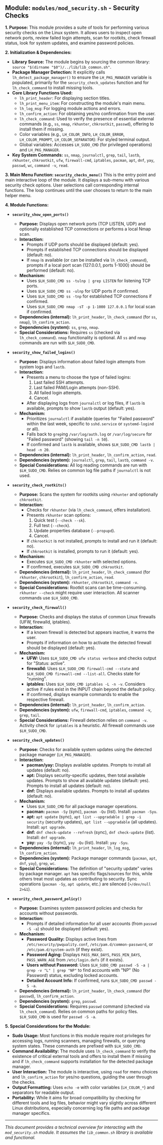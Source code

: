 ## Module: `modules/mod_security.sh` - Security Checks

**1. Purpose:**
This module provides a suite of tools for performing various security checks on the Linux system. It allows users to inspect open network ports, review failed login attempts, scan for rootkits, check firewall status, look for system updates, and examine password policies.

**2. Initialization & Dependencies:**
*   **Library Source:** The module begins by sourcing the common library: `source "$(dirname "$0")/../lib/lib_common.sh"`.
*   **Package Manager Detection:** It explicitly calls `lh_detect_package_manager()` to ensure the `LH_PKG_MANAGER` variable is populated, primarily for the `security_check_updates` function and for `lh_check_command` to install missing tools.
*   **Core Library Functions Used:**
    *   `lh_print_header`: For displaying section titles.
    *   `lh_print_menu_item`: For constructing the module's main menu.
    *   `lh_log_msg`: For logging module actions and errors.
    *   `lh_confirm_action`: For obtaining yes/no confirmation from the user.
    *   `lh_check_command`: Used to verify the presence of essential external commands (e.g., `ss`, `nmap`, `rkhunter`, `chkrootkit`, `passwd`), offering to install them if missing.
    *   Color variables (e.g., `LH_COLOR_INFO`, `LH_COLOR_ERROR`, `LH_COLOR_PROMPT`, `LH_COLOR_SEPARATOR`): For styled terminal output.
    *   Global variables: Accesses `LH_SUDO_CMD` (for privileged operations) and `LH_PKG_MANAGER`.
*   **Key System Commands:** `ss`, `nmap`, `journalctl`, `grep`, `tail`, `lastb`, `rkhunter`, `chkrootkit`, `ufw`, `firewall-cmd`, `iptables`, `pacman`, `apt`, `dnf`, `yay`, `passwd`, `wc`, `command -v`, `read`.

**3. Main Menu Function: `security_checks_menu()`**
This is the entry point and main interactive loop of the module. It displays a sub-menu with various security check options. User selections call corresponding internal functions. The loop continues until the user chooses to return to the main helper menu.

**4. Module Functions:**

*   **`security_show_open_ports()`**
    *   **Purpose:** Displays open network ports (TCP LISTEN, UDP) and optionally established TCP connections or performs a local Nmap scan.
    *   **Interaction:**
        *   Prompts if UDP ports should be displayed (default: yes).
        *   Prompts if established TCP connections should be displayed (default: no).
        *   If `nmap` is available (or can be installed via `lh_check_command`), prompts if a local port scan (127.0.0.1, ports 1-1000) should be performed (default: no).
    *   **Mechanism:**
        *   Uses `$LH_SUDO_CMD ss -tulnp | grep LISTEN` for listening TCP ports.
        *   Uses `$LH_SUDO_CMD ss -ulnp` for UDP ports if confirmed.
        *   Uses `$LH_SUDO_CMD ss -tnp` for established TCP connections if confirmed.
        *   Uses `$LH_SUDO_CMD nmap -sT -p 1-1000 127.0.0.1` for local scan if confirmed.
    *   **Dependencies (internal):** `lh_print_header`, `lh_check_command` (for `ss`, `nmap`), `lh_confirm_action`.
    *   **Dependencies (system):** `ss`, `grep`, `nmap`.
    *   **Special Considerations:** Requires `ss` (checked via `lh_check_command`). `nmap` functionality is optional. All `ss` and `nmap` commands are run with `$LH_SUDO_CMD`.

*   **`security_show_failed_logins()`**
    *   **Purpose:** Displays information about failed login attempts from system logs and `lastb`.
    *   **Interaction:**
        *   Presents a menu to choose the type of failed logins:
            1.  Last failed SSH attempts.
            2.  Last failed PAM/Login attempts (non-SSH).
            3.  All failed login attempts.
            4.  Cancel.
        *   After displaying logs from `journalctl` or log files, if `lastb` is available, prompts to show `lastb` output (default: yes).
    *   **Mechanism:**
        *   Prioritizes `journalctl` if available (queries for "Failed password" within the last week, specific to `sshd.service` or `systemd-logind` or all).
        *   Falls back to `grep`ing `/var/log/auth.log` or `/var/log/secure` for "Failed password" (showing `tail -n 50`).
        *   If confirmed and `lastb` is available, shows `$LH_SUDO_CMD lastb | head -n 20`.
    *   **Dependencies (internal):** `lh_print_header`, `lh_confirm_action`, `read`.
    *   **Dependencies (system):** `journalctl`, `grep`, `tail`, `lastb`, `command -v`.
    *   **Special Considerations:** All log reading commands are run with `$LH_SUDO_CMD`. Relies on common log file paths if `journalctl` is not used.

*   **`security_check_rootkits()`**
    *   **Purpose:** Scans the system for rootkits using `rkhunter` and optionally `chkrootkit`.
    *   **Interaction:**
        *   Checks for `rkhunter` (via `lh_check_command`, offers installation).
        *   Presents `rkhunter` scan options:
            1.  Quick test (`--check --sk`).
            2.  Full test (`--check`).
            3.  Update properties database (`--propupd`).
            4.  Cancel.
        *   If `chkrootkit` is not installed, prompts to install and run it (default: no).
        *   If `chkrootkit` is installed, prompts to run it (default: yes).
    *   **Mechanism:**
        *   Executes `$LH_SUDO_CMD rkhunter` with selected options.
        *   If confirmed, executes `$LH_SUDO_CMD chkrootkit`.
    *   **Dependencies (internal):** `lh_print_header`, `lh_check_command` (for `rkhunter`, `chkrootkit`), `lh_confirm_action`, `read`.
    *   **Dependencies (system):** `rkhunter`, `chkrootkit`, `command -v`.
    *   **Special Considerations:** Rootkit scans can be time-consuming. `rkhunter --check` might require user interaction. All scanner commands use `$LH_SUDO_CMD`.

*   **`security_check_firewall()`**
    *   **Purpose:** Checks and displays the status of common Linux firewalls (UFW, firewalld, iptables).
    *   **Interaction:**
        *   If a known firewall is detected but appears inactive, it warns the user.
        *   Prompts if information on how to activate the detected firewall should be displayed (default: yes).
    *   **Mechanism:**
        *   **UFW:** Uses `$LH_SUDO_CMD ufw status verbose` and checks output for "Status: active".
        *   **firewalld:** Uses `$LH_SUDO_CMD firewall-cmd --state` and `$LH_SUDO_CMD firewall-cmd --list-all`. Checks state for "running".
        *   **iptables:** Uses `$LH_SUDO_CMD iptables -L -n -v`. Considers active if rules exist in the INPUT chain beyond the default policy.
        *   If confirmed, displays example commands to enable the respective firewall.
    *   **Dependencies (internal):** `lh_print_header`, `lh_confirm_action`.
    *   **Dependencies (system):** `ufw`, `firewall-cmd`, `iptables`, `command -v`, `grep`, `tail`.
    *   **Special Considerations:** Firewall detection relies on `command -v`. Activity check for `iptables` is a heuristic. All firewall commands use `$LH_SUDO_CMD`.

*   **`security_check_updates()`**
    *   **Purpose:** Checks for available system updates using the detected package manager (`LH_PKG_MANAGER`).
    *   **Interaction:**
        *   **pacman/yay:** Displays available updates. Prompts to install all updates (default: no).
        *   **apt:** Displays security-specific updates, then total available updates. Prompts to show all available updates (default: yes). Prompts to install all updates (default: no).
        *   **dnf:** Displays available updates. Prompts to install all updates (default: no).
    *   **Mechanism:**
        *   Uses `$LH_SUDO_CMD` for all package manager operations.
        *   **pacman:** `pacman -Sy` (sync), `pacman -Qu` (list). Install: `pacman -Syu`.
        *   **apt:** `apt update` (sync), `apt list --upgradable | grep -i security` (security updates), `apt list --upgradable` (all updates). Install: `apt upgrade`.
        *   **dnf:** `dnf check-update --refresh` (sync), `dnf check-update` (list). Install: `dnf upgrade`.
        *   **yay:** `yay -Sy` (sync), `yay -Qu` (list). Install: `yay -Syu`.
    *   **Dependencies (internal):** `lh_print_header`, `lh_log_msg`, `lh_confirm_action`.
    *   **Dependencies (system):** Package manager commands (`pacman`, `apt`, `dnf`, `yay`), `grep`, `wc`.
    *   **Special Considerations:** The definition of "security update" varies by package manager. `apt` has specific flags/sources for this, while others treat most updates as contributing to security. Sync operations (`pacman -Sy`, `apt update`, etc.) are silenced (`>/dev/null 2>&1`).

*   **`security_check_password_policy()`**
    *   **Purpose:** Examines system password policies and checks for accounts without passwords.
    *   **Interaction:**
        *   Prompts if detailed information for all user accounts (from `passwd -S -a`) should be displayed (default: yes).
    *   **Mechanism:**
        *   **Password Quality:** Displays active lines from `/etc/security/pwquality.conf`, `/etc/pam.d/common-password`, or `/etc/pam.d/system-auth` (if they exist).
        *   **Password Aging:** Displays `PASS_MAX_DAYS`, `PASS_MIN_DAYS`, `PASS_WARN_AGE` from `/etc/login.defs` (if it exists).
        *   **Users without Password:** Uses `$LH_SUDO_CMD passwd -S -a | grep -v "L" | grep "NP"` to find accounts with "NP" (No Password) status, excluding locked accounts.
        *   **Detailed Account Info:** If confirmed, runs `$LH_SUDO_CMD passwd -S -a`.
    *   **Dependencies (internal):** `lh_print_header`, `lh_check_command` (for `passwd`), `lh_confirm_action`.
    *   **Dependencies (system):** `grep`, `passwd`.
    *   **Special Considerations:** Requires `passwd` command (checked via `lh_check_command`). Relies on common paths for policy files. `$LH_SUDO_CMD` is used for `passwd -S -a`.

**5. Special Considerations for the Module:**
*   **Sudo Usage:** Most functions in this module require root privileges for accessing logs, running scanners, managing firewalls, or querying system states. These commands are prefixed with `$LH_SUDO_CMD`.
*   **Command Availability:** The module uses `lh_check_command` to verify the existence of critical external tools and offers to install them if missing and if `lh_check_command` supports installation for the detected package manager.
*   **User Interaction:** The module is interactive, using `read` for menu choices and `lh_confirm_action` for yes/no questions, guiding the user through the checks.
*   **Output Formatting:** Uses `echo -e` with color variables (`LH_COLOR_*`) and separators for readable output.
*   **Portability:** While it aims for broad compatibility by checking for different tools and log files, behavior might vary slightly across different Linux distributions, especially concerning log file paths and package manager specifics.

---
*This document provides a technical overview for interacting with the `mod_security.sh` module. It assumes the `lib_common.sh` library is available and functional.*